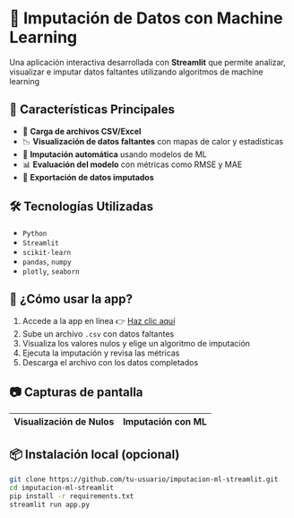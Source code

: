 # 🤖 Imputación de Datos con Machine Learning



Una aplicación interactiva desarrollada con **Streamlit** que permite analizar, visualizar e imputar datos faltantes utilizando algoritmos de machine learning 

## 🚀 Características Principales

- 📂 **Carga de archivos CSV/Excel**
- 📉 **Visualización de datos faltantes** con mapas de calor y estadísticas
- 🧠 **Imputación automática** usando modelos de ML
- 📊 **Evaluación del modelo** con métricas como RMSE y MAE
- 📁 **Exportación de datos imputados**

## 🛠️ Tecnologías Utilizadas

- `Python`
- `Streamlit`
- `scikit-learn`
- `pandas`, `numpy`
- `plotly`, `seaborn`

## 🎯 ¿Cómo usar la app?

1. Accede a la app en línea 👉 [Haz clic aquí](https://imputacion-machine-learning-bamnx9kavua2xgnfxtsjhw.streamlit.app/)
2. Sube un archivo `.csv` con datos faltantes
3. Visualiza los valores nulos y elige un algoritmo de imputación
4. Ejecuta la imputación y revisa las métricas
5. Descarga el archivo con los datos completados

## 📷 Capturas de pantalla

| Visualización de Nulos | Imputación con ML |
|------------------------|-------------------|


## 📦 Instalación local (opcional)

```bash
git clone https://github.com/tu-usuario/imputacion-ml-streamlit.git
cd imputacion-ml-streamlit
pip install -r requirements.txt
streamlit run app.py


